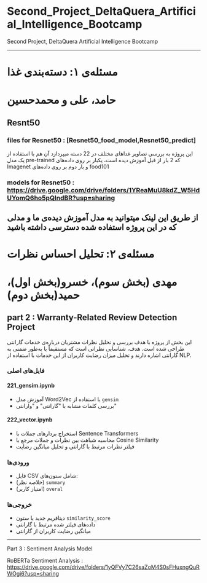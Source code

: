 # Second_Project_DeltaQuera_Artificial_Intelligence_Bootcamp
Second Project, DeltaQuera Artificial Intelligence Bootcamp

-----------------------------------------------------
# مسئله‌ی ۱: دسته‌بندی غذا 

# حامد، علی و محمدحسین 
## Resnt50
### files for Resnet50 : [Resnet50_food_model,Resnet50_predict]
این پروژه به بررسی تصاویر غدا‌های مختلف در 22 دسته میپردازد آن هم با استفاده از یک مدل pre-trained که 2 بار از قبل آموزش دیده است، یکبار بر روی داده‌های Imagenet و بار دوم بر روی داده‌های food101

### models for Resnet50 : https://drive.google.com/drive/folders/1YReaMuU8kdZ_W5HdUYomQ6ho5pQlndBR?usp=sharing
از طریق این لینک میتوانید به مدل آموزش دیده‌ی ما و مدلی که در این پروژه استفاده شده دسترسی داشته باشید
-----------------
#  مسئله‌ی ۲: تحلیل احساس نظرات 

# مهدی (بخش سوم)، خسرو(بخش اول)، حمید(بخش دوم)
## part 2 : Warranty-Related Review Detection Project

این بخش از پروژه با هدف بررسی و تحلیل نظرات مشتریان درباره‌ی خدمات گارانتی طراحی شده است. هدف، شناسایی نظراتی است که مستقیماً یا به‌طور ضمنی به گارانتی اشاره دارند و تحلیل میزان رضایت کاربران از این خدمات با استفاده از NLP.
### فایل‌های اصلی

#### 221_gensim.ipynb
- آموزش مدل Word2Vec با استفاده از `gensim`
- بررسی کلمات مشابه با "گارانتی" و "وارانتی"

#### 222_vector.ipynb
- استخراج بردارهای جملات با Sentence Transformers
- محاسبه شباهت بین نظرات و جملات مرجع با Cosine Similarity
- فیلتر نظرات مرتبط با گارانتی و تحلیل میانگین رضایت


### ورودی‌ها

- فایل CSV شامل ستون‌های:
- (خلاصه نظر) `summary`
- (امتیاز کاربر) `overal`

### خروجی‌ها
- دیتافریم جدید با ستون `similarity_score`
- داده‌های فیلتر شده مرتبط با گارانتی
- میانگین رضایت کاربران از گارانتی
-------


Part 3 : Sentiment Analysis Model

RoBERTa Sentiment Analysis : https://drive.google.com/drive/folders/1yQFVy7C26saZoM4S0sFHuxngQuRWOgi6?usp=sharing


